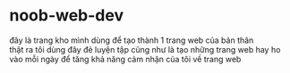 # noob-web-dev
đây là trang kho mình dùng để tạo thành 1 trang web của bản thân<br>
thật ra tôi dùng đây đẻ luyện tập cũng như là tạo những trang web hay ho vào mỗi ngày để tăng khả năng cảm nhận của tôi về trang web

